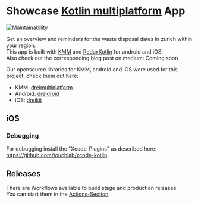 # Showcase [Kotlin multiplatform](https://kotlinlang.org/lp/mobile/) App
[![Maintainability](https://api.codeclimate.com/v1/badges/648a4e125117c343d239/maintainability)](https://codeclimate.com/repos/5ffd6aeef9d3ad139f0026e2/maintainability)

Get an overview and reminders for the waste disposal dates in zurich within your region.<br />
This app is built with [KMM](https://kotlinlang.org/lp/mobile/) and [ReduxKotlin](https://reduxkotlin.org/) for android and iOS.<br />
Also check out the corresponding blog post on medium: Coming soon<br />

Our opensource libraries for KMM, android and iOS were used for this project, check them out here:
* KMM: [dreimultiplatform](https://github.com/dreipol/dreimultiplatform)
* Android: [dreidroid](https://github.com/dreipol/dreidroid)
* iOS: [dreikit](https://github.com/dreipol/dreiKit)

## iOS
### Debugging
For debugging install the "Xcode-Plugins" as described here: https://github.com/touchlab/xcode-kotlin

## Releases
There are Workflows available to build stage and production releases.<br >
You can start them in the [Actions-Section](https://github.com/dreipol/multiplatform-redux-sample/actions)
